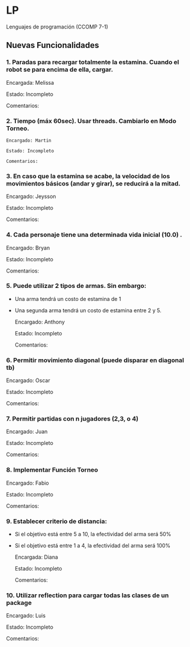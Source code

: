 # LP
Lenguajes de programación (CCOMP 7-1)

## Nuevas Funcionalidades

### 1. Paradas para recargar totalmente la estamina. Cuando el robot se para encima de ella, cargar.

   Encargada: Melissa
   
   Estado: Incompleto
   
   Comentarios:
   

### 2. Tiempo (máx 60sec). Usar threads. Cambiarlo en Modo Torneo.

    Encargado: Martin
    
    Estado: Incompleto
    
    Comentarios:
    
    
### 3. En caso que la estamina se acabe, la velocidad de los movimientos básicos (andar y girar), se reducirá a la mitad.
   
   Encargado: Jeysson
   
   Estado: Incompleto
   
   Comentarios:
   
   
### 4. Cada personaje tiene una determinada vida inicial (10.0) .

   Encargado: Bryan
   
   Estado: Incompleto
   
   Comentarios:
   
   
### 5. Puede utilizar 2 tipos de armas. Sin embargo:

* Una arma tendrá un costo de estamina de 1
* Una segunda arma tendrá un costo de estamina entre 2 y 5.


   Encargado: Anthony
   
   Estado: Incompleto
   
   Comentarios:
   
   
### 6. Permitir movimiento diagonal (puede disparar en diagonal tb)

   Encargado: Oscar
   
   Estado: Incompleto
   
   Comentarios:
   
   
### 7. Permitir partidas con n jugadores (2,3, o 4)

   Encargado: Juan
   
   Estado: Incompleto
   
   Comentarios:
   
   
### 8. Implementar Función Torneo

   Encargado: Fabio
   
   Estado: Incompleto
   
   Comentarios:
   
   
### 9. Establecer criterio de distancia:

* Si el objetivo está entre 5 a 10, la efectividad del arma será 50%
* Si el objetivo está entre 1 a 4, la efectividad del arma será 100%

   Encargada: Diana 
   
   Estado: Incompleto
   
   Comentarios:
   
### 10. Utilizar reflection para cargar todas las clases de un package

   Encargado: Luis 
   
   Estado: Incompleto
   
   Comentarios:
